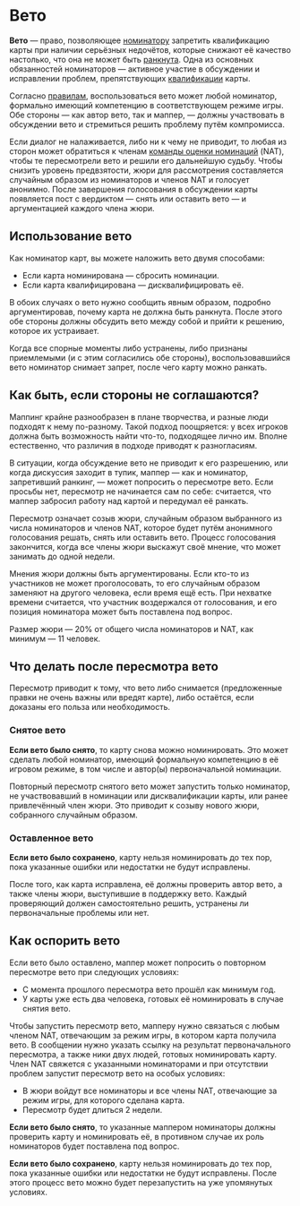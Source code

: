 # Вето

**Вето** — право, позволяющее [номинатору](/wiki/People/Beatmap_Nominators) запретить квалификацию карты при наличии серьёзных недочётов, которые снижают её качество настолько, что она не может быть [ранкнута](/wiki/Beatmap/Category#ranked). Одна из основных обязанностей номинаторов — активное участие в обсуждении и исправлении проблем, препятствующих [квалификации](/wiki/Beatmap_ranking_procedure#квалификация) карты.

Согласно [правилам](/wiki/People/Beatmap_Nominators/Rules), воспользоваться вето может любой номинатор, формально имеющий компетенцию в соответствующем режиме игры. Обе стороны — как автор вето, так и маппер, — должны участвовать в обсуждении вето и стремиться решить проблему путём компромисса.

Если диалог не налаживается, либо ни к чему не приводит, то любая из сторон может обратиться к членам [команды оценки номинаций](/wiki/People/Nomination_Assessment_Team) (NAT), чтобы те пересмотрели вето и решили его дальнейшую судьбу. Чтобы снизить уровень предвзятости, жюри для рассмотрения составляется случайным образом из номинаторов и членов NAT и голосует анонимно. После завершения голосования в обсуждении карты появляется пост с вердиктом — снять или оставить вето — и аргументацией каждого члена жюри.

## Использование вето

Как номинатор карт, вы можете наложить вето двумя способами:

- Если карта номинирована — сбросить номинации.
- Если карта квалифицирована — дисквалифицировать её.

В обоих случаях о вето нужно сообщить явным образом, подробно аргументировав, почему карта не должна быть ранкнута. После этого обе стороны должны обсудить вето между собой и прийти к решению, которое их устраивает.

Когда все спорные моменты либо устранены, либо признаны приемлемыми (и с этим согласились обе стороны), воспользовавшийся вето номинатор снимает запрет, после чего карту можно ранкать.

## Как быть, если стороны не соглашаются?

Маппинг крайне разнообразен в плане творчества, и разные люди подходят к нему по-разному. Такой подход поощряется: у всех игроков должна быть возможность найти что-то, подходящее лично им. Вполне естественно, что различия в подходе приводят к разногласиям.

В ситуации, когда обсуждение вето не приводит к его разрешению, или когда дискуссия заходит в тупик, маппер — как и номинатор, запретивший ранкинг, — может попросить о пересмотре вето. Если просьбы нет, пересмотр не начинается сам по себе: считается, что маппер забросил работу над картой и передумал её ранкать.

Пересмотр означает созыв жюри, случайным образом выбранного из числа номинаторов и членов NAT, которое будет путём анонимного голосования решать, снять или оставить вето. Процесс голосования закончится, когда все члены жюри выскажут своё мнение, что может занимать до одной недели.

Мнения жюри должны быть аргументированы. Если кто-то из участников не может проголосовать, то его случайным образом заменяют на другого человека, если время ещё есть. При нехватке времени считается, что участник воздержался от голосования, и его позиция номинатора может быть поставлена под вопрос.

Размер жюри — 20% от общего числа номинаторов и NAT, как минимум — 11 человек.

## Что делать после пересмотра вето

Пересмотр приводит к тому, что вето либо снимается (предложенные правки не очень важны или вредят карте), либо остаётся, если доказаны его польза или необходимость.

### Снятое вето

**Если вето было снято**, то карту снова можно номинировать. Это может сделать любой номинатор, имеющий формальную компетенцию в её игровом режиме, в том числе и автор(ы) первоначальной номинации.

Повторный пересмотр снятого вето может запустить только номинатор, не участвовавший в номинации или дисквалификации карты, или ранее привлечённый член жюри. Это приводит к созыву нового жюри, собранного случайным образом.

### Оставленное вето

**Если вето было сохранено**, карту нельзя номинировать до тех пор, пока указанные ошибки или недостатки не будут исправлены.

После того, как карта исправлена, её должны проверить автор вето, а также члены жюри, выступившие в поддержку вето. Каждый проверяющий должен самостоятельно решить, устранены ли первоначальные проблемы или нет.

## Как оспорить вето

Если вето было оставлено, маппер может попросить о повторном пересмотре вето при следующих условиях:

- С момента прошлого пересмотра вето прошёл как минимум год.
- У карты уже есть два человека, готовых её номинировать в случае снятия вето.

Чтобы запустить пересмотр вето, мапперу нужно связаться с любым членом NAT, отвечающим за режим игры, в котором карта получила вето. В сообщении нужно указать ссылку на результат первоначального пересмотра, а также ники двух людей, готовых номинировать карту. Член NAT свяжется с указанными номинаторами и при отсутствии проблем запустит пересмотр вето на особых условиях:

- В жюри войдут все номинаторы и все члены NAT, отвечающие за режим игры, для которого сделана карта.
- Пересмотр будет длиться 2 недели.

**Если вето было снято**, то указанные маппером номинаторы должны проверить карту и номинировать её, в противном случае их роль номинаторов будет поставлена под вопрос.

**Если вето было сохранено**, карту нельзя номинировать до тех пор, пока указанные ошибки или недостатки не будут исправлены. После этого процесс вето можно будет перезапустить на уже упомянутых условиях.
